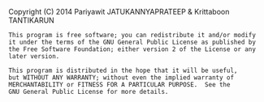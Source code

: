 Copyright (C) 2014 Pariyawit JATUKANNYAPRATEEP & Krittaboon TANTIKARUN

    This program is free software; you can redistribute it and/or modify
    it under the terms of the GNU General Public License as published by
    the Free Software Foundation; either version 2 of the License or any later version.

    This program is distributed in the hope that it will be useful,
    but WITHOUT ANY WARRANTY; without even the implied warranty of
    MERCHANTABILITY or FITNESS FOR A PARTICULAR PURPOSE.  See the
    GNU General Public License for more details.